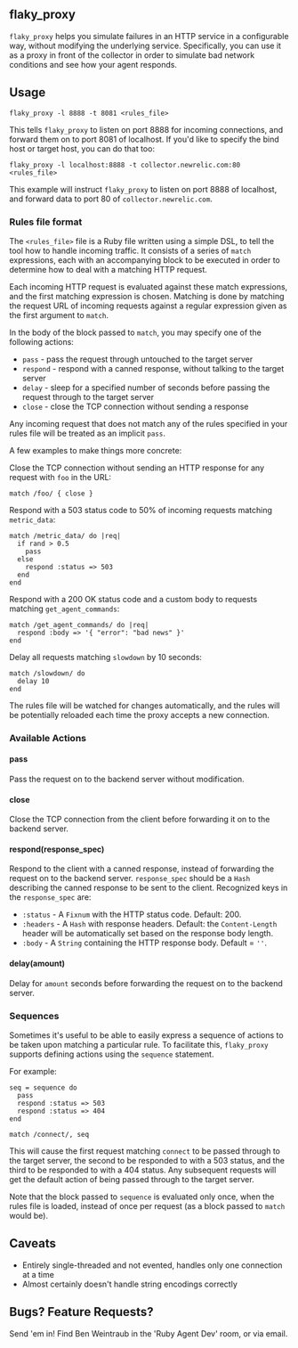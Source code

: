 ## flaky_proxy

`flaky_proxy` helps you simulate failures in an HTTP service in a configurable
way, without modifying the underlying service. Specifically, you can use it as a proxy in front of the collector in order to simulate bad network conditions and see how your agent responds.

## Usage

```
flaky_proxy -l 8888 -t 8081 <rules_file>
```

This tells `flaky_proxy` to listen on port 8888 for incoming connections, and
forward them on to port 8081 of localhost. If you'd like to specify the bind
host or target host, you can do that too:

```
flaky_proxy -l localhost:8888 -t collector.newrelic.com:80 <rules_file>
```

This example will instruct `flaky_proxy` to listen on port 8888 of localhost,
and forward data to port 80 of `collector.newrelic.com`.

### Rules file format

The `<rules_file>` file is a Ruby file written using a simple DSL, to tell the
tool how to handle incoming traffic. It consists of a series of `match`
expressions, each with an accompanying block to be executed in order to
determine how to deal with a matching HTTP request.

Each incoming HTTP request is evaluated against these match expressions, and the
first matching expression is chosen. Matching is done by matching the request
URL of incoming requests against a regular expression given as the first
argument to `match`.

In the body of the block passed to `match`, you may specify one of the following
actions:

* `pass` - pass the request through untouched to the target server
* `respond` - respond with a canned response, without talking to the target server
* `delay` - sleep for a specified number of seconds before passing the request through to the target server
* `close` - close the TCP connection without sending a response

Any incoming request that does not match any of the rules specified in your rules file will be treated as an implicit `pass`.

A few examples to make things more concrete:

Close the TCP connection without sending an HTTP response for any request with `foo` in the URL:

```
match /foo/ { close }
```

Respond with a 503 status code to 50% of incoming requests matching `metric_data`:

```
match /metric_data/ do |req|
  if rand > 0.5
    pass
  else
    respond :status => 503
  end
end
```

Respond with a 200 OK status code and a custom body to requests matching `get_agent_commands`:

```
match /get_agent_commands/ do |req|
  respond :body => '{ "error": "bad news" }'
end
```

Delay all requests matching `slowdown` by 10 seconds:

```
match /slowdown/ do
  delay 10
end
```

The rules file will be watched for changes automatically, and the rules will
be potentially reloaded each time the proxy accepts a new connection.

### Available Actions

#### pass

Pass the request on to the backend server without modification.

#### close

Close the TCP connection from the client before forwarding it on to the backend server.

#### respond(response_spec)

Respond to the client with a canned response, instead of forwarding the request on to the backend server. `response_spec` should be a `Hash` describing the canned response to be sent to the client. Recognized keys in the `response_spec` are:

* `:status` - A `Fixnum` with the HTTP status code. Default: 200.
* `:headers` - A `Hash` with response headers. Default: the `Content-Length` header will be automatically set based on the response body length.
* `:body` - A `String` containing the HTTP response body. Default = `''`.

#### delay(amount)

Delay for `amount` seconds before forwarding the request on to the backend server.

### Sequences

Sometimes it's useful to be able to easily express a sequence of actions to be
taken upon matching a particular rule. To facilitate this, `flaky_proxy`
supports defining actions using the `sequence` statement.

For example:

```
seq = sequence do
  pass
  respond :status => 503
  respond :status => 404
end

match /connect/, seq
```

This will cause the first request matching `connect` to be passed through to the
target server, the second to be responded to with a 503 status, and the third to
be responded to with a 404 status. Any subsequent requests will get the default
action of being passed through to the target server.

Note that the block passed to `sequence` is evaluated only once, when the rules
file is loaded, instead of once per request (as a block passed to `match` would
be).

## Caveats

* Entirely single-threaded and not evented, handles only one connection at a time
* Almost certainly doesn't handle string encodings correctly

## Bugs? Feature Requests?

Send 'em in! Find Ben Weintraub in the 'Ruby Agent Dev' room, or via email.
